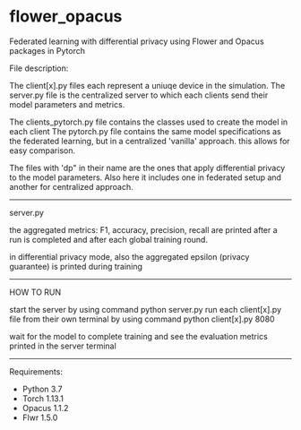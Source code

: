 # flower_opacus
Federated learning with differential privacy using Flower and Opacus packages in Pytorch


File description:

The client[x].py files each represent a uniuqe device in the simulation.
The server.py file is the centralized server to which each clients send their model parameters and metrics.


The clients_pytorch.py file contains the classes used to create the model in each client
The pytorch.py file contains the same model specifications as the federated learning, but in a centralized 'vanilla' approach. this allows for easy comparison.

The files with 'dp" in their name are the ones that apply differential privacy to the model parameters. Also here it includes one in federated setup and another for centralized approach.

------------------------
server.py

the aggregated metrics: F1, accuracy, precision, recall are printed after a run is completed and after each global training round.

in differential privacy mode, also the aggregated epsilon (privacy guarantee) is printed during training


-----------------------
HOW TO RUN

start the server by using command python server.py
run each client[x].py file from their own terminal by using command python client[x].py 8080

wait for the model to complete training and see the evaluation metrics printed in the server terminal

-----------------------
Requirements:

- Python 3.7
- Torch 1.13.1
- Opacus 1.1.2
- Flwr 1.5.0

